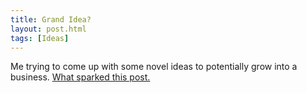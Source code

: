 ```yaml
---
title: Grand Idea? 
layout: post.html
tags: [Ideas]
---
```


Me trying to come up with some novel ideas to potentially grow into a business.
[What sparked this post.](https://www.evernote.com/shard/s146/sh/448bcaad-c2a2-49d7-9908-e6ff6739ecf4/df9f2cd901262da50c22b598c856582f "Hashing Hashing Hashing")
